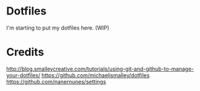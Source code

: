 Dotfiles
========

I'm starting to put my dotfiles here. (WIP)

Credits
========

http://blog.smalleycreative.com/tutorials/using-git-and-github-to-manage-your-dotfiles/
https://github.com/michaeljsmalley/dotfiles
https://github.com/nanernunes/settings
